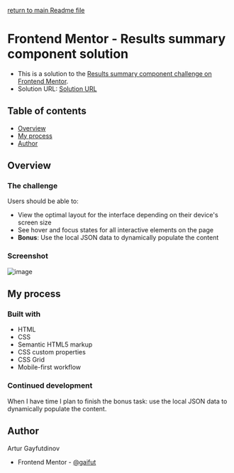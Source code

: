 [return to main Readme file](https://github.com/gaifut/Frontendmentor-2-Results-summary-component)

# Frontend Mentor - Results summary component solution
- This is a solution to the [Results summary component challenge on Frontend Mentor](https://www.frontendmentor.io/challenges/results-summary-component-CE_K6s0maV).
- Solution URL: [Solution URL](https://gaifut.github.io/11Frontendmentor-2/)

## Table of contents
- [Overview](#overview)
- [My process](#my-process)
- [Author](#author)

## Overview
### The challenge
Users should be able to:

- View the optimal layout for the interface depending on their device's screen size
- See hover and focus states for all interactive elements on the page
- **Bonus**: Use the local JSON data to dynamically populate the content

### Screenshot
![image](https://github.com/gaifut/Frontendmentor-2-Results-summary-component/assets/113767276/4cdbc874-06e5-4682-b8c9-7a89f9ce1b5d)


## My process
### Built with
- HTML
- CSS
- Semantic HTML5 markup
- CSS custom properties
- CSS Grid
- Mobile-first workflow

### Continued development
When I have time I plan to finish the bonus task: use the local JSON data to dynamically populate the content.

## Author
Artur Gayfutdinov
- Frontend Mentor - [@gaifut](https://www.frontendmentor.io/profile/gaifut)
